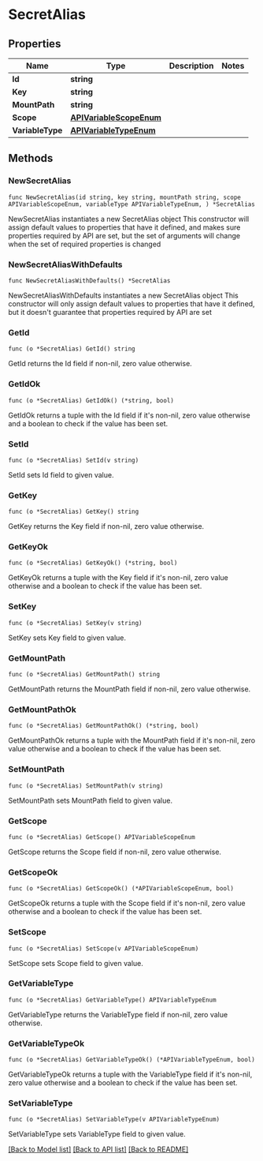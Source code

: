 # SecretAlias

## Properties

Name | Type | Description | Notes
------------ | ------------- | ------------- | -------------
**Id** | **string** |  | 
**Key** | **string** |  | 
**MountPath** | **string** |  | 
**Scope** | [**APIVariableScopeEnum**](APIVariableScopeEnum.md) |  | 
**VariableType** | [**APIVariableTypeEnum**](APIVariableTypeEnum.md) |  | 

## Methods

### NewSecretAlias

`func NewSecretAlias(id string, key string, mountPath string, scope APIVariableScopeEnum, variableType APIVariableTypeEnum, ) *SecretAlias`

NewSecretAlias instantiates a new SecretAlias object
This constructor will assign default values to properties that have it defined,
and makes sure properties required by API are set, but the set of arguments
will change when the set of required properties is changed

### NewSecretAliasWithDefaults

`func NewSecretAliasWithDefaults() *SecretAlias`

NewSecretAliasWithDefaults instantiates a new SecretAlias object
This constructor will only assign default values to properties that have it defined,
but it doesn't guarantee that properties required by API are set

### GetId

`func (o *SecretAlias) GetId() string`

GetId returns the Id field if non-nil, zero value otherwise.

### GetIdOk

`func (o *SecretAlias) GetIdOk() (*string, bool)`

GetIdOk returns a tuple with the Id field if it's non-nil, zero value otherwise
and a boolean to check if the value has been set.

### SetId

`func (o *SecretAlias) SetId(v string)`

SetId sets Id field to given value.


### GetKey

`func (o *SecretAlias) GetKey() string`

GetKey returns the Key field if non-nil, zero value otherwise.

### GetKeyOk

`func (o *SecretAlias) GetKeyOk() (*string, bool)`

GetKeyOk returns a tuple with the Key field if it's non-nil, zero value otherwise
and a boolean to check if the value has been set.

### SetKey

`func (o *SecretAlias) SetKey(v string)`

SetKey sets Key field to given value.


### GetMountPath

`func (o *SecretAlias) GetMountPath() string`

GetMountPath returns the MountPath field if non-nil, zero value otherwise.

### GetMountPathOk

`func (o *SecretAlias) GetMountPathOk() (*string, bool)`

GetMountPathOk returns a tuple with the MountPath field if it's non-nil, zero value otherwise
and a boolean to check if the value has been set.

### SetMountPath

`func (o *SecretAlias) SetMountPath(v string)`

SetMountPath sets MountPath field to given value.


### GetScope

`func (o *SecretAlias) GetScope() APIVariableScopeEnum`

GetScope returns the Scope field if non-nil, zero value otherwise.

### GetScopeOk

`func (o *SecretAlias) GetScopeOk() (*APIVariableScopeEnum, bool)`

GetScopeOk returns a tuple with the Scope field if it's non-nil, zero value otherwise
and a boolean to check if the value has been set.

### SetScope

`func (o *SecretAlias) SetScope(v APIVariableScopeEnum)`

SetScope sets Scope field to given value.


### GetVariableType

`func (o *SecretAlias) GetVariableType() APIVariableTypeEnum`

GetVariableType returns the VariableType field if non-nil, zero value otherwise.

### GetVariableTypeOk

`func (o *SecretAlias) GetVariableTypeOk() (*APIVariableTypeEnum, bool)`

GetVariableTypeOk returns a tuple with the VariableType field if it's non-nil, zero value otherwise
and a boolean to check if the value has been set.

### SetVariableType

`func (o *SecretAlias) SetVariableType(v APIVariableTypeEnum)`

SetVariableType sets VariableType field to given value.



[[Back to Model list]](../README.md#documentation-for-models) [[Back to API list]](../README.md#documentation-for-api-endpoints) [[Back to README]](../README.md)


